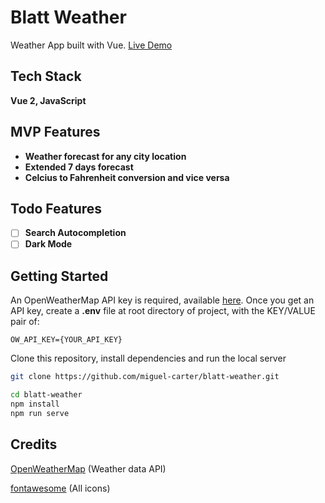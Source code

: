 # Blatt Weather

Weather App built with Vue.
[Live Demo](https://flamboyant-bartik-ea9218.netlify.app/)

## Tech Stack

**Vue 2, JavaScript**

## MVP Features

- **Weather forecast for any city location**
- **Extended 7 days forecast**
- **Celcius to Fahrenheit conversion and vice versa**

## Todo Features

- [ ] **Search Autocompletion**
- [ ] **Dark Mode**

## Getting Started

An OpenWeatherMap API key is required, available [here](https://openweathermap.org/api).
Once you get an API key, create a **.env** file at root directory of project, with the KEY/VALUE pair of:

```
OW_API_KEY={YOUR_API_KEY}
```

Clone this repository, install dependencies and run the local server

```bash
git clone https://github.com/miguel-carter/blatt-weather.git
```

```bash
cd blatt-weather
npm install
npm run serve
```

## Credits

[OpenWeatherMap](https://openweathermap.org/ "OpenWeatherMap") (Weather data API)

[fontawesome](https://fontawesome.com/ "fontawesome") (All icons)

